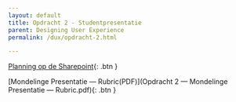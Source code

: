```yaml
---
layout: default
title: Opdracht 2 - Studentpresentatie
parent: Designing User Experience
permalink: /dux/opdracht-2.html

---
```



[Planning op de Sharepoint](https://hrnl.sharepoint.com/:x:/r/sites/CMI-IUXD2122/Shared%20Documents/Designing%20User%20Experience/Opdracht%202%20%E2%80%94%20Mondelinge%20Presentatie%20%E2%80%94%20Planning%20Studenten.xlsx?d=wb75f4e90c85043ecaa71c9c4381aee3d&csf=1&web=1&e=QI74ax){: .btn }

[Mondelinge Presentatie — Rubric(PDF)](Opdracht 2 — Mondelinge Presentatie — Rubric.pdf){: .btn }